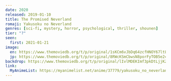 ```yaml
---
date: 2020
released: 2019-01-10
title: The Promised Neverland
romaji: Yakusoku no Neverland
genres: [sci-fi, mystery, horror, psychological, thriller, shounen]
tier: "?"
seen:
  first: 2021-01-21
image:
  en: https://www.themoviedb.org/t/p/original/1sKCm6vJbDq64zcfHNOY67ltLns.jpg
  jp: https://www.themoviedb.org/t/p/original/8RWcKSmCbwsN8porFyTOB5e2cDG.jpg
backdrop: https://www.themoviedb.org/t/p/original/lIvlMDEKImf3pkDtLjjKZqRZ5AM.jpg
link:
  MyAnimeList: https://myanimelist.net/anime/37779/yakusoku_no_neverland
---
```

